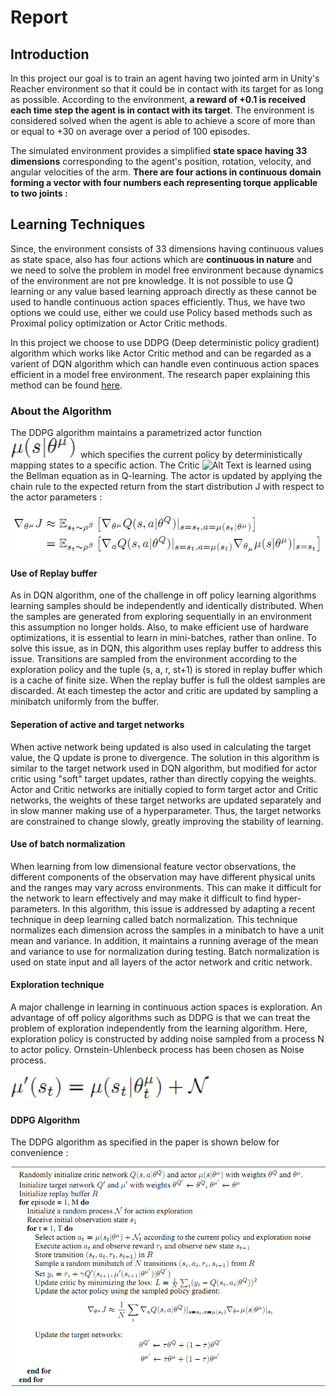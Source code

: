 # Report

## Introduction

In this project our goal is to train an agent having two jointed arm in Unity's Reacher environment so that it could be in contact with its target for as long as possible.
According to the environment, **a reward of +0.1 is received each time step the agent is in contact with its target**. The environment is considered solved when the agent is able
to achieve a score of more than or equal to +30 on average over a period of 100 episodes.

The simulated environment provides a simplified **state space having 33 dimensions** corresponding to the agent's position, rotation, velocity, and angular velocities of the arm. **There are four actions in continuous domain forming a vector with four numbers each representing torque applicable to two joints :**

## Learning Techniques

Since, the environment consists of 33 dimensions having continuous values as state space, also has four actions which are **continuous in nature** and we need to solve the problem in model free environment because dynamics of the environment are not pre knowledge. It is not possible to use Q learning or any value based learning approach directly as these cannot be used to handle continuous action spaces efficiently.
Thus, we have two options we could use, either we could use Policy based methods such as Proximal policy optimization or Actor Critic methods.

In this project we choose to use DDPG (Deep deterministic policy gradient) algorithm which works like Actor Critic method and can be regarded as a varient of DQN algorithm which can handle even continuous action spaces efficient in a model free environment. The research paper explaining this method can be found [here](https://arxiv.org/abs/1509.02971).

### About the Algorithm

The DDPG algorithm maintains a parametrized actor function ![Alt Text](images/actor_symbol.PNG) which specifies the current policy by deterministically mapping states to a specific action. The Critic ![Alt Text](critic_symbol) is learned using the Bellman equation as in Q-learning.
The actor is updated by applying the chain rule to the expected return from the start distribution J with respect to the actor parameters :

![Alt Text](images/ddpg_learning.PNG)

#### Use of Replay buffer

As in DQN algorithm, one of the challenge in off policy learning algorithms learning samples should be independently and identically distributed. When the samples are generated from exploring sequentially in an environment this assumption no longer holds. Also, to make efficient use of hardware optimizations, it is essential to learn in mini-batches, rather than online.
To solve this issue, as in DQN, this algorithm uses replay buffer to address this issue. Transitions are sampled from the environment according to the exploration policy and the tuple (s, a, r, st+1) is stored in replay buffer which is a cache of finite size. When the replay buffer is full the oldest samples are discarded. At each timestep the actor and critic are
updated by sampling a minibatch uniformly from the buffer.

#### Seperation of active and target networks

When active network being updated is also used in calculating the target value, the Q update is prone to divergence. The solution in this algorithm is similar to the target network used in DQN algorithm, but modified for actor critic using "soft" target updates, rather than directly copying the weights. Actor and Critic networks are initially copied to form target actor 
and Critic networks, the weights of these target networks are updated separately and in slow manner making use of a hyperparameter. Thus, the target networks are constrained to change slowly, greatly improving the stability of learning.

#### Use of batch normalization

When learning from low dimensional feature vector observations, the different components of the observation may have different physical units and the ranges may vary across environments. This can make it difficult for the network to learn effectively and may make it difficult to find hyper-parameters.
In this algorithm, this issue is addressed by adapting a recent technique in deep learning called batch normalization. This technique normalizes each dimension across the samples in a minibatch to have a unit mean and variance. In addition, it maintains a running average of the mean and variance to use for normalization during testing. Batch normalization is used on state input and all layers of the actor network and critic network.

#### Exploration technique

A major challenge in learning in continuous action spaces is exploration. An advantage of off policy algorithms such as DDPG is that we can treat the problem of exploration independently from the learning algorithm. Here, exploration policy is constructed by adding noise sampled from a process N to actor policy. Ornstein-Uhlenbeck process has been chosen as Noise process.

![Alt Text](images/noise.PNG)

#### DDPG Algorithm

The DDPG algorithm as specified in the paper is shown below for convenience :

![Alt Text](images/ddpg_algorithm.PNG)


